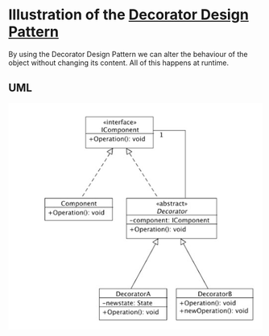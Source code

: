 # Illustration of the [Decorator Design Pattern](https://refactoring.guru/design-patterns/decorator)

By using the Decorator Design Pattern we can alter the behaviour of the object without changing its content. All of this happens at runtime.

## UML

![Decorator Design Pattern](decorator.jpg)
